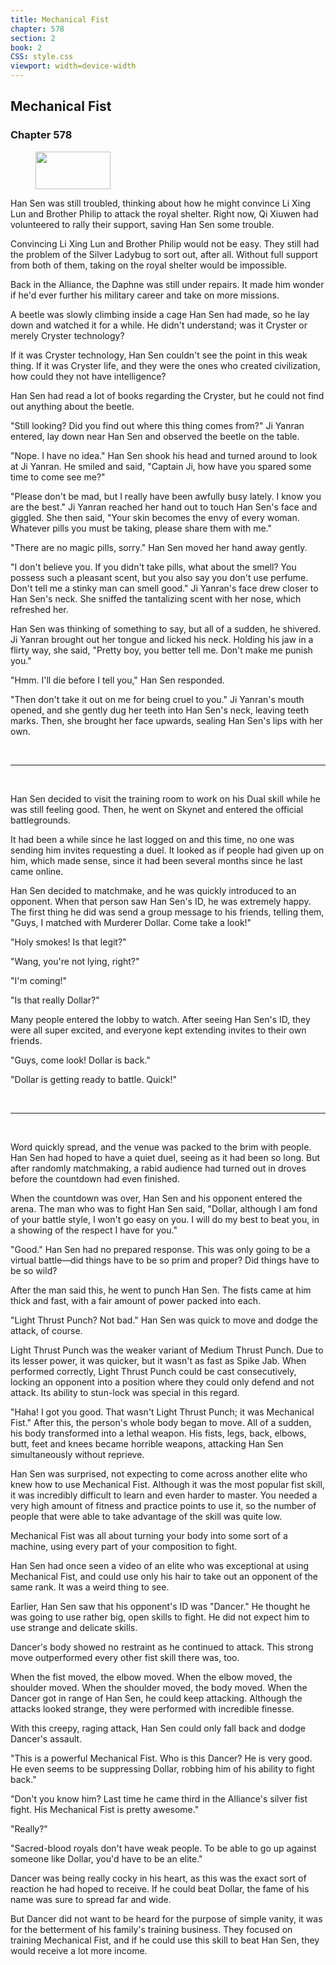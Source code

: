 ```yaml
---
title: Mechanical Fist
chapter: 578
section: 2
book: 2
CSS: style.css
viewport: width=device-width
---
```


## Mechanical Fist

### Chapter 578

<figure>
	<img src="../Images/gem.gif" alt="" id="gem" width="120" height="60" />
</figure>

Han Sen was still troubled, thinking about how he might convince Li Xing Lun and Brother Philip to attack the royal shelter. Right now, Qi Xiuwen had volunteered to rally their support, saving Han Sen some trouble.

Convincing Li Xing Lun and Brother Philip would not be easy. They still had the problem of the Silver Ladybug to sort out, after all. Without full support from both of them, taking on the royal shelter would be impossible.

Back in the Alliance, the Daphne was still under repairs. It made him wonder if he'd ever further his military career and take on more missions.

A beetle was slowly climbing inside a cage Han Sen had made, so he lay down and watched it for a while. He didn't understand; was it Cryster or merely Cryster technology?

If it was Cryster technology, Han Sen couldn't see the point in this weak thing. If it was Cryster life, and they were the ones who created civilization, how could they not have intelligence?

Han Sen had read a lot of books regarding the Cryster, but he could not find out anything about the beetle.

"Still looking? Did you find out where this thing comes from?" Ji Yanran entered, lay down near Han Sen and observed the beetle on the table.

"Nope. I have no idea." Han Sen shook his head and turned around to look at Ji Yanran. He smiled and said, "Captain Ji, how have you spared some time to come see me?"

"Please don't be mad, but I really have been awfully busy lately. I know you are the best." Ji Yanran reached her hand out to touch Han Sen's face and giggled. She then said, "Your skin becomes the envy of every woman. Whatever pills you must be taking, please share them with me."

"There are no magic pills, sorry." Han Sen moved her hand away gently.

"I don't believe you. If you didn't take pills, what about the smell? You possess such a pleasant scent, but you also say you don't use perfume. Don't tell me a stinky man can smell good." Ji Yanran's face drew closer to Han Sen's neck. She sniffed the tantalizing scent with her nose, which refreshed her.

Han Sen was thinking of something to say, but all of a sudden, he shivered. Ji Yanran brought out her tongue and licked his neck. Holding his jaw in a flirty way, she said, "Pretty boy, you better tell me. Don't make me punish you."

"Hmm. I'll die before I tell you," Han Sen responded.

"Then don't take it out on me for being cruel to you." Ji Yanran's mouth opened, and she gently dug her teeth into Han Sen's neck, leaving teeth marks. Then, she brought her face upwards, sealing Han Sen's lips with her own.

<br>

*****

<br>

Han Sen decided to visit the training room to work on his Dual skill while he was still feeling good. Then, he went on Skynet and entered the official battlegrounds.

It had been a while since he last logged on and this time, no one was sending him invites requesting a duel. It looked as if people had given up on him, which made sense, since it had been several months since he last came online.

Han Sen decided to matchmake, and he was quickly introduced to an opponent. When that person saw Han Sen's ID, he was extremely happy. The first thing he did was send a group message to his friends, telling them, "Guys, I matched with Murderer Dollar. Come take a look!"

"Holy smokes! Is that legit?"

"Wang, you're not lying, right?"

"I'm coming!"

"Is that really Dollar?"

Many people entered the lobby to watch. After seeing Han Sen's ID, they were all super excited, and everyone kept extending invites to their own friends.

"Guys, come look! Dollar is back."

"Dollar is getting ready to battle. Quick!"

<br>

*****

<br>

Word quickly spread, and the venue was packed to the brim with people. Han Sen had hoped to have a quiet duel, seeing as it had been so long. But after randomly matchmaking, a rabid audience had turned out in droves before the countdown had even finished.

When the countdown was over, Han Sen and his opponent entered the arena. The man who was to fight Han Sen said, "Dollar, although I am fond of your battle style, I won't go easy on you. I will do my best to beat you, in a showing of the respect I have for you."

"Good." Han Sen had no prepared response. This was only going to be a virtual battle—did things have to be so prim and proper? Did things have to be so wild?

After the man said this, he went to punch Han Sen. The fists came at him thick and fast, with a fair amount of power packed into each.

"Light Thrust Punch? Not bad." Han Sen was quick to move and dodge the attack, of course.

Light Thrust Punch was the weaker variant of Medium Thrust Punch. Due to its lesser power, it was quicker, but it wasn't as fast as Spike Jab. When performed correctly, Light Thrust Punch could be cast consecutively, locking an opponent into a position where they could only defend and not attack. Its ability to stun-lock was special in this regard.

"Haha! I got you good. That wasn't Light Thrust Punch; it was Mechanical Fist." After this, the person's whole body began to move. All of a sudden, his body transformed into a lethal weapon. His fists, legs, back, elbows, butt, feet and knees became horrible weapons, attacking Han Sen simultaneously without reprieve.

Han Sen was surprised, not expecting to come across another elite who knew how to use Mechanical Fist. Although it was the most popular fist skill, it was incredibly difficult to learn and even harder to master. You needed a very high amount of fitness and practice points to use it, so the number of people that were able to take advantage of the skill was quite low.

Mechanical Fist was all about turning your body into some sort of a machine, using every part of your composition to fight.

Han Sen had once seen a video of an elite who was exceptional at using Mechanical Fist, and could use only his hair to take out an opponent of the same rank. It was a weird thing to see.

Earlier, Han Sen saw that his opponent's ID was "Dancer." He thought he was going to use rather big, open skills to fight. He did not expect him to use strange and delicate skills.

Dancer's body showed no restraint as he continued to attack. This strong move outperformed every other fist skill there was, too.

When the fist moved, the elbow moved. When the elbow moved, the shoulder moved. When the shoulder moved, the body moved. When the Dancer got in range of Han Sen, he could keep attacking. Although the attacks looked strange, they were performed with incredible finesse.

With this creepy, raging attack, Han Sen could only fall back and dodge Dancer's assault.

"This is a powerful Mechanical Fist. Who is this Dancer? He is very good. He even seems to be suppressing Dollar, robbing him of his ability to fight back."

"Don't you know him? Last time he came third in the Alliance's silver fist fight. His Mechanical Fist is pretty awesome."

"Really?"

"Sacred-blood royals don't have weak people. To be able to go up against someone like Dollar, you'd have to be an elite."

Dancer was being really cocky in his heart, as this was the exact sort of reaction he had hoped to receive. If he could beat Dollar, the fame of his name was sure to spread far and wide.

But Dancer did not want to be heard for the purpose of simple vanity, it was for the betterment of his family's training business. They focused on training Mechanical Fist, and if he could use this skill to beat Han Sen, they would receive a lot more income.